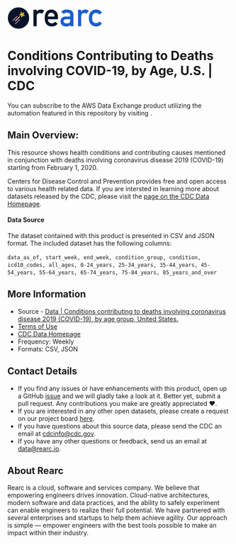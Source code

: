 <a href="https://www.rearc.io/data/">
    <img src="./rearc_logo_rgb.png" alt="Rearc Logo" title="Rearc Logo" height="52" />
</a>

# Conditions Contributing to Deaths involving COVID-19, by Age, U.S. | CDC

You can subscribe to the AWS Data Exchange product utilizing the automation featured in this repository by visiting [](). 

## Main Overview:
This resource shows health conditions and contributing causes mentioned in conjunction with deaths involving coronavirus disease 2019 (COVID-19) starting from February 1, 2020.

Centers for Disease Control and Prevention provides free and open access to various health related data. If you are intersted in learning more about datasets released by the CDC, please visit the [page on the CDC Data Homepage](https://data.cdc.gov).

#### Data Source
The dataset contained with this product is presented in CSV and JSON format. The included dataset has the following columns:

`data_as_of, start_week, end_week, condition_group, condition, icd10_codes, all_ages, 0-24_years, 25-34_years, 35-44_years, 45-54_years, 55-64_years, 65-74_years, 75-84_years, 85_years_and_over`

## More Information
- Source - [Data | Conditions contributing to deaths involving coronavirus disease 2019 (COVID-19), by age group, United States.](https://data.cdc.gov/NCHS/Conditions-contributing-to-deaths-involving-corona/hk9y-quqm) 
- [Terms of Use](https://www.usa.gov/government-works)
- [CDC Data Homepage](https://data.cdc.gov/)
- Frequency: Weekly
- Formats: CSV, JSON

## Contact Details
- If you find any issues or have enhancements with this product, open up a GitHub [issue](https://github.com/rearc-data/conditions-contributing-to-deaths-covid-19/issues) and we will gladly take a look at it. Better yet, submit a pull request. Any contributions you make are greatly appreciated :heart:.
- If you are interested in any other open datasets, please create a request on our project board [here](https://github.com/rearc-data/covid-datasets-aws-data-exchange/projects/1).
- If you have questions about this source data, please send the CDC an email at cdcinfo@cdc.gov.
- If you have any other questions or feedback, send us an email at data@rearc.io.

## About Rearc
Rearc is a cloud, software and services company. We believe that empowering engineers drives innovation. Cloud-native architectures, modern software and data practices, and the ability to safely experiment can enable engineers to realize their full potential. We have partnered with several enterprises and startups to help them achieve agility. Our approach is simple — empower engineers with the best tools possible to make an impact within their industry.